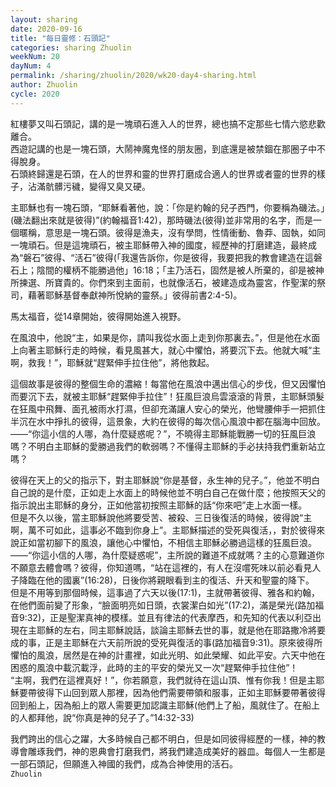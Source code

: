 ```yaml
---
layout: sharing
date: 2020-09-16
title: "每日靈修：石頭記"
categories: sharing Zhuolin
weekNum: 20
dayNum: 4
permalink: /sharing/zhuolin/2020/wk20-day4-sharing.html
author: Zhuolin
cycle: 2020
---
```


紅樓夢又叫石頭記，講的是一塊頑石進入人的世界，總也搞不定那些七情六慾悲歡離合。  
西遊記講的也是一塊石頭，大鬧神魔鬼怪的朋友圈，到底還是被禁錮在那圈子中不得脫身。  
石頭終歸還是石頭，在人的世界和靈的世界打磨成合適人的世界或者靈的世界的樣子，沾滿骯髒污穢，變得又臭又硬。  

主耶穌也有一塊石頭，“耶穌看著他，說：「你是約翰的兒子西門，你要稱為磯法。」(磯法翻出來就是彼得)”(約翰福音1:42)，那時磯法(彼得)並非常用的名字，而是一個暱稱，意思是一塊石頭。彼得是漁夫，沒有學問，性情衝動、魯莽、固執，如同一塊頑石。但是這塊頑石，被主耶穌帶入神的國度，經歷神的打磨建造，最終成為“磐石”彼得、“活石”彼得(「我還告訴你，你是彼得，我要把我的教會建造在這磐石上；陰間的權柄不能勝過他」16:18；「主乃活石，固然是被人所棄的，卻是被神所揀選、所寶貴的。你們來到主面前，也就像活石，被建造成為靈宮，作聖潔的祭司，藉著耶穌基督奉獻神所悅納的靈祭。」彼得前書2:4-5)。  

馬太福音，從14章開始，彼得開始進入視野。  

在風浪中，他說“主，如果是你，請叫我從水面上走到你那裏去。”，但是他在水面上向著主耶穌行走的時候，看見風甚大，就心中懼怕，將要沉下去。他就大喊“主啊，救我！”，耶穌就“趕緊伸手拉住他”，將他救起。  

這個故事是彼得的整個生命的濃縮！每當他在風浪中邁出信心的步伐，但又因懼怕而要沉下去，就被主耶穌“趕緊伸手拉住”！狂風巨浪烏雲滾滾的背景，主耶穌頭髮在狂風中飛舞、面孔被雨水打濕，但卻充滿讓人安心的榮光，他彎腰伸手一把抓住半沉在水中掙扎的彼得，這景象，大約在彼得的每次信心風浪中都在腦海中回放。——“你這小信的人哪，為什麼疑惑呢？”，不曉得主耶穌能戰勝一切的狂風巨浪嗎？不明白主耶穌的愛勝過我們的軟弱嗎？不懂得主耶穌的手必扶持我們重新站立嗎？  

彼得在天上的父的指示下，對主耶穌說“你是基督，永生神的兒子。”，他並不明白自己說的是什麼，正如走上水面上的時候他並不明白自己在做什麼；他按照天父的指示說出主耶穌的身分，正如他當初按照主耶穌的話“你來吧”走上水面一樣。  
但是不久以後，當主耶穌說他將要受苦、被殺、三日後復活的時候，彼得說“主啊，萬不可如此，這事必不臨到你身上”。主耶穌描述的受死與復活，，對於彼得來說正如當初腳下的風浪，讓他心中懼怕，不相信主耶穌必勝過這樣的狂風巨浪。——“你這小信的人哪，為什麼疑惑呢”，主所說的難道不成就嗎？主的心意難道你不願意去體會嗎？彼得，你知道嗎，“站在這裡的，有人在沒嚐死味以前必看見人子降臨在他的國裏”(16:28)，日後你將親眼看到主的復活、升天和聖靈的降下。  
但是不用等到那個時候，這事過了六天以後(17:1)，主就帶著彼得、雅各和約翰，在他們面前變了形象，“臉面明亮如日頭，衣裳潔白如光”(17:2)，滿是榮光(路加福音9:32)，正是聖潔真神的模樣。並且有律法的代表摩西，和先知的代表以利亞出現在主耶穌的左右，同主耶穌說話，談論主耶穌去世的事，就是他在耶路撒冷將要成的事，正是主耶穌在六天前所說的受死與復活的事(路加福音9:31)。原來彼得所懼怕的風浪，居然是在神的計畫裡，如此光明、如此榮耀、如此平安。六天中他在困惑的風浪中載沉載浮，此時的主的平安的榮光又一次“趕緊伸手拉住他”！  
“主啊，我們在這裡真好！”，你若願意，我們就待在這山頂、惟有你我！但是主耶穌要帶彼得下山回到眾人那裡，因為他們需要帶領和服事，正如主耶穌要帶著彼得回到船上，因為船上的眾人需要更加認識主耶穌(他們上了船，風就住了。在船上的人都拜他，說“你真是神的兒子了。”14:32-33)  

我們跨出的信心之躍，大多時候自己都不明白，但是如同彼得經歷的一樣，神的教導會雕琢我們，神的恩典會打磨我們，將我們建造成美好的器皿。每個人一生都是一部石頭記，但願進入神國的我們，成為合神使用的活石。  
`Zhuolin`  




